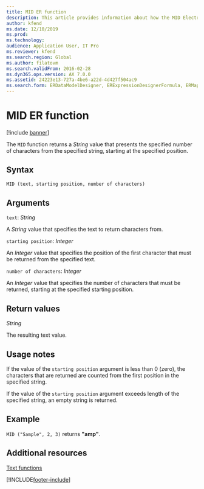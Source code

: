 ```yaml
---
title: MID ER function
description: This article provides information about how the MID Electronic reporting (ER) function is used.
author: kfend
ms.date: 12/10/2019
ms.prod: 
ms.technology: 
audience: Application User, IT Pro
ms.reviewer: kfend
ms.search.region: Global
ms.author: filatovm
ms.search.validFrom: 2016-02-28
ms.dyn365.ops.version: AX 7.0.0
ms.assetid: 24223e13-727a-4be6-a22d-4d427f504ac9
ms.search.form: ERDataModelDesigner, ERExpressionDesignerFormula, ERMappedFormatDesigner, ERModelMappingDesigner
---
```


# MID ER function

[!include [banner](../includes/banner.md)]

The `MID` function returns a *String* value that presents the specified number of characters from the specified string, starting at the specified position.

## Syntax

```vb
MID (text, starting position, number of characters)
```

## Arguments

`text`: *String*

A *String* value that specifies the text to return characters from.

`starting position`: *Integer*

An *Integer* value that specifies the position of the first character that must be returned from the specified text.

`number of characters`: *Integer*

An *Integer* value that specifies the number of characters that must be returned, starting at the specified starting position.

## Return values

*String*

The resulting text value.

## Usage notes

If the value of the `starting position` argument is less than 0 (zero), the characters that are returned are counted from the first position in the specified string.

If the value of the `starting position` argument exceeds length of the specified string, an empty string is returned.

## Example

`MID ("Sample", 2, 3)` returns **"amp"**.

## Additional resources

[Text functions](er-functions-category-text.md)


[!INCLUDE[footer-include](../../../includes/footer-banner.md)]
